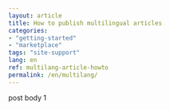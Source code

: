 ```yaml
---
layout: article
title: How to publish multilingual articles
categories: 
- "getting-started"
- "marketplace"
tags: "site-support"
lang: en
ref: multilang-article-howto
permalink: /en/multilang/
---
```


post body 1

